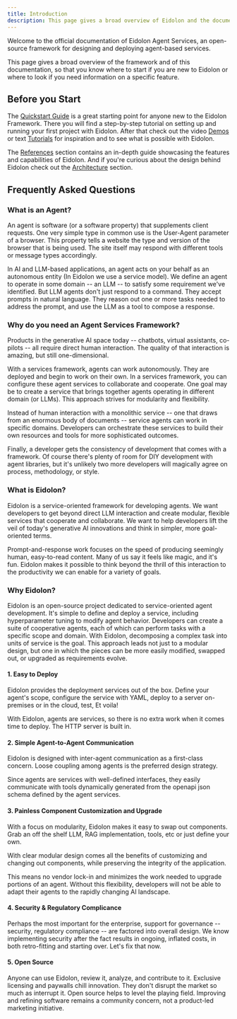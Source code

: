 ```yaml
---
title: Introduction
description: This page gives a broad overview of Eidolon and the documentation
---
```


Welcome to the official documentation of Eidolon Agent Services, an open-source framework for designing and deploying agent-based services.

This page gives a broad overview of the framework and of this documentation, so that you know where to start if you are new to Eidolon or where to look if you need information on a specific feature.


## Before you Start

The [Quickstart Guide](/getting_started/quickstart/introduction) is a great starting point for anyone new to the Eidolon Framework. There you will find a step-by-step tutorial on setting up and running your first project with Eidolon. After that check out the video [Demos](/getting_started/demos/introduction) or text [Tutorials](/getting_started/tutorials/introduction) for inspiration and to see what is possible with Eidolon.

The [References](/references/introduction) section contains an in-depth guide showcasing the features and capabilities of Eidolon. And if you're curious about the design behind Eidolon check out the [Architecture](/architecture/introduction) section.


## Frequently Asked Questions

### What is an Agent?
An agent is software (or a software property) that supplements client requests. One very simple type in common use is the User-Agent parameter of a browser. This property tells a website the type and version of the browser that is being used. The site itself may respond with different tools or message types accordingly. 

In AI and LLM-based applications, an agent acts on your behalf as an autonomous entity (In Eidolon we use a service model). We define an agent to operate in some domain -- an LLM -- to satisfy some requirement we've identified. But LLM agents don't just respond to a command. They accept prompts in natural language. They reason out one or more tasks needed to address the prompt, and use the LLM as a tool to compose a response.


### Why do you need an Agent Services Framework?
Products in the generative AI space today -- chatbots, virtual assistants, co-pilots -- all require direct human interaction. The quality of that interaction is amazing, but still one-dimensional. 

With a services framework, agents can work autonomously. They are deployed and begin to work on their own. In a services framework, you can configure these agent services to collaborate and cooperate. One goal may be to create a service that brings together agents operating in different domain (or LLMs). This approach strives for modularity and flexibility. 

Instead of human interaction with a monolithic service -- one that draws from an enormous body of documents -- service agents can work in specific domains. Developers can orchestrate these services to build their own resources and tools for more sophisticated outcomes.

Finally, a developer gets the consistency of development that comes with a framework. Of course there's plenty of room for DIY development with agent libraries, but it's unlikely two more developers will magically agree on process, methodology, or style.  

### What is Eidolon?
Eidolon is a service-oriented framework for developing agents. We want developers to get beyond direct LLM interaction and create modular, flexible services that cooperate and collaborate. We want to help developers lift the veil of today's generative AI innovations and think in simpler, more goal-oriented terms. 

Prompt-and-response work focuses on the speed of producing seemingly human, easy-to-read content. Many of us say it feels like magic, and it's fun. Eidolon makes it possible to think beyond the thrill of this interaction to the productivity we can enable for a variety of goals.


### Why Eidolon?
Eidolon is an open-source project dedicated to service-oriented agent development. It's simple to define and deploy a service, including hyperparameter tuning to modify agent behavior. Developers can create a suite of cooperative agents, each of which can perform tasks with a specific scope and domain. With Eidolon, decomposing a complex task into units of service is the goal. This approach leads not just to a modular design, but one in which the pieces can be more easily modified, swapped out, or upgraded as requirements evolve.

#### 1. Easy to Deploy
Eidolon provides the deployment services out of the box. Define your agent's scope, configure the service with YAML, deploy to a server on-premises or in the cloud, test, Et voila!

With Eidolon, agents are services, so there is no extra work when it comes time to deploy. The HTTP server is built in.

#### 2. Simple Agent-to-Agent Communication
Eidolon is designed with inter-agent communication as a first-class concern. Loose coupling among agents is the preferred design strategy. 

Since agents are services with well-defined interfaces, they easily communicate with tools dynamically generated from the openapi json schema defined by the agent services.

#### 3. Painless Component Customization and Upgrade
With a focus on modularity, Eidolon makes it easy to swap out components. Grab an off the shelf LLM, RAG implementation, tools, etc or just define your own. 

With clear modular design comes all the benefits of customizing and changing out components, while preserving the integrity of the application.

This means no vendor lock-in and minimizes the work needed to upgrade portions of an agent. Without this flexibility, developers will not be able to adapt their agents to the rapidly changing AI landscape.

#### 4. Security & Regulatory Complicance
Perhaps the most important for the enterprise, support for governance -- security, regulatory compliance -- are factored into overall design. We know implementing security after the fact results in ongoing, inflated costs, in both retro-fitting and starting over. Let's fix that now.


#### 5. Open Source
Anyone can use Eidolon, review it, analyze, and contribute to it. Exclusive licensing and paywalls chill innovation. They don't disrupt the market so much as interrupt it. Open source helps to level the playing field. Improving and refining software remains a community concern, not a product-led marketing initiative.
